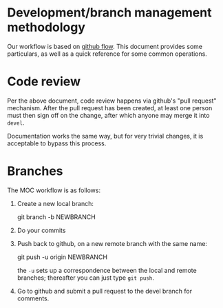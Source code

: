 # Development/branch management methodology

Our workflow is based on [github flow][gf]. This document provides some
particulars, as well as a quick reference for some common operations.

# Code review

Per the above document, code review happens via github's "pull
request" mechanism. After the pull request has been created, at least
one person must then sign off on the change, after which anyone may
merge it into `devel`.

Documentation works the same way, but for very trivial changes, it is
acceptable to bypass this process.

# Branches
The MOC workflow is as follows:

1. Create a new local branch:

	git branch -b NEWBRANCH

2. Do your commits
3. Push back to github, on a new remote branch with the same name:

	git push -u origin NEWBRANCH

   the `-u` sets up a correspondence between the local and remote
   branches; thereafter you can just type `git push`.

4. Go to github and submit a pull request to the devel branch for
   comments.

[gf]: http://scottchacon.com/2011/08/31/github-flow.html
